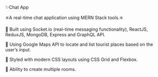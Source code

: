 <p>✨Chat App  </p>
<p>✳️A real-time chat application using MERN Stack tools.✳️</p>
<p>📍 Built using Socket.io (real-time messaging functionality), ReactJS, ReduxJS, MongoDB, Express and GraphQL API.<P>
<p>📍 Using Google Maps API to locate and list tourist places based on the user’s input.</P>
<p>📍 Styled with modern CSS layouts using CSS Grid and Flexbox.</p>
<p>📍 Ability to create multiple rooms.</p>
